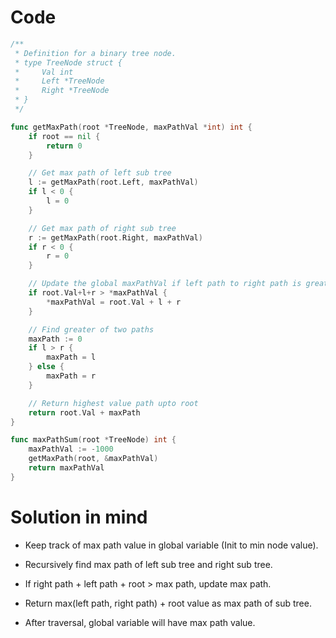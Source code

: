 Code
====

```go
/**
 * Definition for a binary tree node.
 * type TreeNode struct {
 *     Val int
 *     Left *TreeNode
 *     Right *TreeNode
 * }
 */

func getMaxPath(root *TreeNode, maxPathVal *int) int {
	if root == nil {
		return 0
	}

	// Get max path of left sub tree
	l := getMaxPath(root.Left, maxPathVal)
	if l < 0 {
		l = 0
	}

	// Get max path of right sub tree
	r := getMaxPath(root.Right, maxPathVal)
	if r < 0 {
		r = 0
	}

	// Update the global maxPathVal if left path to right path is greater
	if root.Val+l+r > *maxPathVal {
		*maxPathVal = root.Val + l + r
	}

	// Find greater of two paths
	maxPath := 0
	if l > r {
		maxPath = l
	} else {
		maxPath = r
	}

	// Return highest value path upto root
	return root.Val + maxPath
}

func maxPathSum(root *TreeNode) int {
	maxPathVal := -1000
	getMaxPath(root, &maxPathVal)
	return maxPathVal
}
```

Solution in mind
================

-	Keep track of max path value in global variable (Init to min node value).

-	Recursively find max path of left sub tree and right sub tree.

-	If right path + left path + root > max path, update max path.

-	Return max(left path, right path) + root value as max path of sub tree.

-	After traversal, global variable will have max path value.
